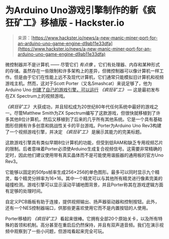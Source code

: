 <!--yml

category: 未分类

date: 2024-05-27 15:00:55

-->

# 为Arduino Uno游戏引擎制作的新《疯狂矿工》移植版 - Hackster.io

> 来源：[https://www.hackster.io/news/a-new-manic-miner-port-for-an-arduino-uno-game-engine-d9ab11e33dfa](https://www.hackster.io/news/a-new-manic-miner-port-for-an-arduino-uno-game-engine-d9ab11e33dfa)

微控制器并不是计算机 —— 尽管它们 *有点像* 。它们有处理器、内存和某种形式的存储。虽然存在一些限制和许多架构上的差异，但微控制器可以像计算机一样工作。但是由于它们在性能上远不及现代计算机，它们通常只能模拟旧计算机和视频游戏主机。然而，这对于Scott Porter（又名Smashcat）来说足够了，他为Arduino Uno [创建了自己的游戏引擎，可以运行](https://github.com/Smashcat/UNO_Manic_Miner) *《疯狂矿工》* — 这是最初发布在ZX Spectrum上的视频游戏。

*《疯狂矿工》* 大获成功，并且轻松成为20世纪80年代任何系统中最好的游戏之一。尽管Matthew Smith为ZX Spectrum编写了这款游戏，但很快就移植到了许多其他8位计算机，然后又移植到了后来的几乎所有其他系统。它是一个具有基础图形但拥有许多创意和挑战性关卡的平台游戏。Porter为Arduino Uno Rev3构建了一个视频游戏引擎，并决定 *《疯狂矿工》* 是展示其能力的完美标题。

这款游戏引擎具有类似早期8位计算机的功能，但受到低RAM和缺乏专用视频芯片的限制。后者意味着Porter必须使Arduino生成复合视频信号。这需要非常精确的定时，因此他们建议使用带有真实晶体而不是可能使用谐振器的通用板的官方Uno Rev3。

它能够以固定的50fps帧率生成256×256的单色图形。最多可以同时显示九个精灵，每个精灵分辨率为16×16。其中一个精灵可以与其他所有精灵进行像素完美的碰撞检测。游戏引擎可以显示滚动平铺地图背景，并且Porter称其在游戏逻辑方面有足够的处理时间。

自定义PCB盾板有助于连接，提供视频输出、扬声器驱动器和控制按钮。此外，还有一个NES控制器端口，供那些更喜欢使用它而不是内置按钮的人使用。

Porter移植的 *《疯狂矿工》* 看起来很棒。它拥有全部20个原始关卡，以及所有特殊的首领和机制。高分甚至在重启后仍然保持，并且有双声道音频。我们在演示视频中观察到了一些小问题，但游戏看起来完全可玩。
